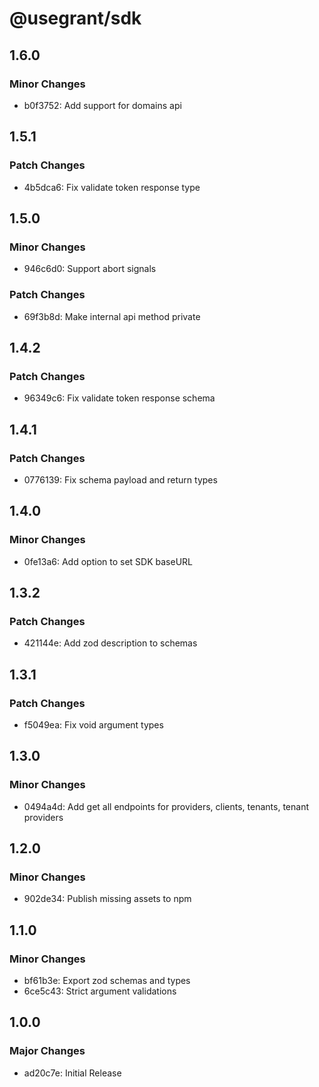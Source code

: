 # @usegrant/sdk

## 1.6.0

### Minor Changes

- b0f3752: Add support for domains api

## 1.5.1

### Patch Changes

- 4b5dca6: Fix validate token response type

## 1.5.0

### Minor Changes

- 946c6d0: Support abort signals

### Patch Changes

- 69f3b8d: Make internal api method private

## 1.4.2

### Patch Changes

- 96349c6: Fix validate token response schema

## 1.4.1

### Patch Changes

- 0776139: Fix schema payload and return types

## 1.4.0

### Minor Changes

- 0fe13a6: Add option to set SDK baseURL

## 1.3.2

### Patch Changes

- 421144e: Add zod description to schemas

## 1.3.1

### Patch Changes

- f5049ea: Fix void argument types

## 1.3.0

### Minor Changes

- 0494a4d: Add get all endpoints for providers, clients, tenants, tenant providers

## 1.2.0

### Minor Changes

- 902de34: Publish missing assets to npm

## 1.1.0

### Minor Changes

- bf61b3e: Export zod schemas and types
- 6ce5c43: Strict argument validations

## 1.0.0

### Major Changes

- ad20c7e: Initial Release
